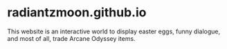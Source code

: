 # radiantzmoon.github.io
This website is an interactive world to display easter eggs, funny dialogue, and most of all, trade Arcane Odyssey items.
